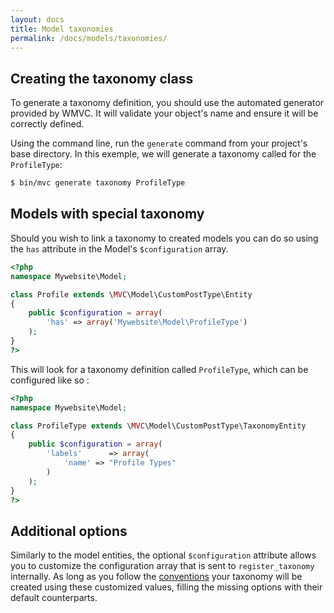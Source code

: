 ```yaml
---
layout: docs
title: Model taxonomies
permalink: /docs/models/taxonomies/
---
```



## Creating the taxonomy class

To generate a taxonomy definition, you should use the automated generator provided by WMVC. It will validate your object's name and ensure it will be correctly defined.

Using the command line, run the `generate` command from your project's base directory. In this exemple, we will generate a taxonomy called for the `ProfileType`:

~~~ sh
$ bin/mvc generate taxonomy ProfileType
~~~


## Models with special taxonomy

Should you wish to link a taxonomy to created models you can do so using the `has` attribute in the Model's `$configuration` array.

~~~ php
<?php
namespace Mywebsite\Model;

class Profile extends \MVC\Model\CustomPostType\Entity
{
    public $configuration = array(
        'has' => array('Mywebsite\Model\ProfileType')
    );
}
?>
~~~

This will look for a taxonomy definition called `ProfileType`, which can be configured like so :

~~~ php
<?php
namespace Mywebsite\Model;

class ProfileType extends \MVC\Model\CustomPostType\TaxonomyEntity
{
    public $configuration = array(
        'labels'      => array(
            'name' => "Profile Types"
        )
    );
}
?>
~~~


## Additional options

Similarly to the model entities, the optional `$configuration` attribute allows you to customize the configuration array that is sent to `register_taxonomy` internally. As long as you follow the [conventions](http://codex.wordpress.org/Function_Reference/register_taxonomy) your taxonomy will be created using these customized values, filling the missing options with their default counterparts.
